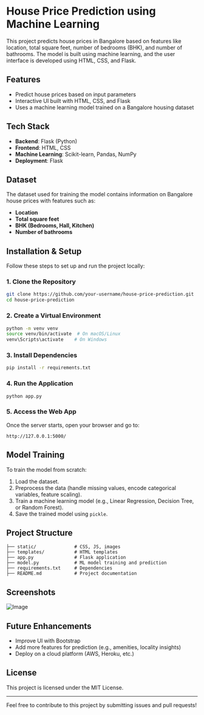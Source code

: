 # House Price Prediction using Machine Learning

This project predicts house prices in Bangalore based on features like location, total square feet, number of bedrooms (BHK), and number of bathrooms. The model is built using machine learning, and the user interface is developed using HTML, CSS, and Flask.

## Features
- Predict house prices based on input parameters
- Interactive UI built with HTML, CSS, and Flask
- Uses a machine learning model trained on a Bangalore housing dataset

## Tech Stack
- **Backend**: Flask (Python)
- **Frontend**: HTML, CSS
- **Machine Learning**: Scikit-learn, Pandas, NumPy
- **Deployment**: Flask

## Dataset
The dataset used for training the model contains information on Bangalore house prices with features such as:
- **Location**
- **Total square feet**
- **BHK (Bedrooms, Hall, Kitchen)**
- **Number of bathrooms**

## Installation & Setup
Follow these steps to set up and run the project locally:

### 1. Clone the Repository
```sh
git clone https://github.com/your-username/house-price-prediction.git
cd house-price-prediction
```

### 2. Create a Virtual Environment
```sh
python -m venv venv
source venv/bin/activate  # On macOS/Linux
venv\Scripts\activate    # On Windows
```

### 3. Install Dependencies
```sh
pip install -r requirements.txt
```

### 4. Run the Application
```sh
python app.py
```

### 5. Access the Web App
Once the server starts, open your browser and go to:
```
http://127.0.0.1:5000/
```

## Model Training
To train the model from scratch:
1. Load the dataset.
2. Preprocess the data (handle missing values, encode categorical variables, feature scaling).
3. Train a machine learning model (e.g., Linear Regression, Decision Tree, or Random Forest).
4. Save the trained model using  `pickle`.

## Project Structure
```
├── static/              # CSS, JS, images
├── templates/           # HTML templates
├── app.py               # Flask application
├── model.py             # ML model training and prediction
├── requirements.txt     # Dependencies
├── README.md            # Project documentation
```

## Screenshots
![Image](https://github.com/user-attachments/assets/4e47fcf5-1025-4104-a978-5848b2929ea5)



## Future Enhancements
- Improve UI with Bootstrap
- Add more features for prediction (e.g., amenities, locality insights)
- Deploy on a cloud platform (AWS, Heroku, etc.)

## License
This project is licensed under the MIT License.

---

Feel free to contribute to this project by submitting issues and pull requests!


